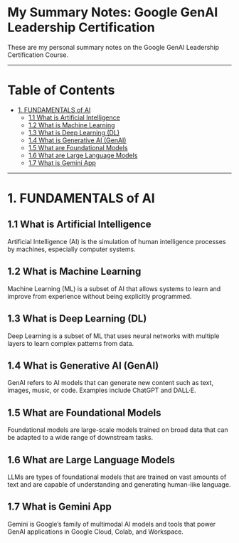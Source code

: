 # My Summary Notes: Google GenAI Leadership Certification

These are my personal summary notes on the Google GenAI Leadership Certification Course.  

---

# Table of Contents
- [1. FUNDAMENTALS of AI](#1-fundamentals-of-ai)
  - [1.1 What is Artificial Intelligence](#11-what-is-artificial-intelligence)
  - [1.2 What is Machine Learning](#12-what-is-machine-learning)
  - [1.3 What is Deep Learning (DL)](#13-what-is-deep-learning-dl)
  - [1.4 What is Generative AI (GenAI)](#14-what-is-generative-ai-genai)
  - [1.5 What are Foundational Models](#15-what-are-foundational-models)
  - [1.6 What are Large Language Models](#16-what-are-large-language-models)
  - [1.7 What is Gemini App](#17-what-is-gemini-app)

---

# 1. FUNDAMENTALS of AI

## 1.1 What is Artificial Intelligence
Artificial Intelligence (AI) is the simulation of human intelligence processes by machines, especially computer systems.

## 1.2 What is Machine Learning
Machine Learning (ML) is a subset of AI that allows systems to learn and improve from experience without being explicitly programmed.

## 1.3 What is Deep Learning (DL)
Deep Learning is a subset of ML that uses neural networks with multiple layers to learn complex patterns from data.

## 1.4 What is Generative AI (GenAI)
GenAI refers to AI models that can generate new content such as text, images, music, or code. Examples include ChatGPT and DALL·E.

## 1.5 What are Foundational Models
Foundational models are large-scale models trained on broad data that can be adapted to a wide range of downstream tasks.

## 1.6 What are Large Language Models
LLMs are types of foundational models that are trained on vast amounts of text and are capable of understanding and generating human-like language.

## 1.7 What is Gemini App
Gemini is Google’s family of multimodal AI models and tools that power GenAI applications in Google Cloud, Colab, and Workspace.
